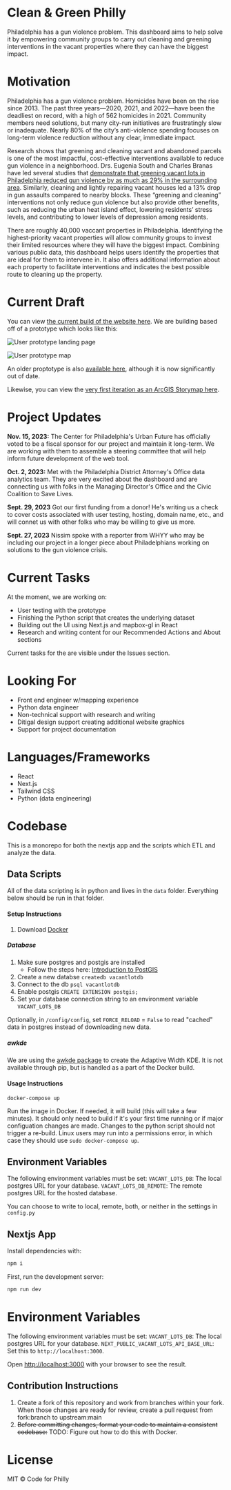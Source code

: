 # Clean & Green Philly

Philadelphia has a gun violence problem. This dashboard aims to help solve it by empowering community groups to carry out cleaning and greening interventions in the vacant properties where they can have the biggest impact.

# Motivation

Philadelphia has a gun violence problem. Homicides have been on the rise since 2013. The past three years—2020, 2021, and 2022—have been the deadliest on record, with a high of 562 homicides in 2021. Community members need solutions, but many city-run initiatives are frustratingly slow or inadequate. Nearly 80% of the city’s anti-violence spending focuses on long-term violence reduction without any clear, immediate impact.

Research shows that greening and cleaning vacant and abandoned parcels is one of the most impactful, cost-effective interventions available to reduce gun violence in a neighborhood. Drs. Eugenia South and Charles Branas have led several studies that [demonstrate that greening vacant lots in Philadelphia reduced gun violence by as much as 29% in the surrounding area](https://www.pnas.org/doi/10.1073/pnas.1718503115). Similarly, cleaning and lightly repairing vacant houses led a 13% drop in gun assaults compared to nearby blocks. These “greening and cleaning” interventions not only reduce gun violence but also provide other benefits, such as reducing the urban heat island effect, lowering residents’ stress levels, and contributing to lower levels of depression among residents.

There are roughly 40,000 vaccant properties in Philadelphia. Identifying the highest-priority vacant properties will allow community groups to invest their limited resources where they will have the biggest impact. Combining various public data, this dashboard helps users identify the properties that are ideal for them to intervene in. It also offers additional information about each property to facilitate interventions and indicates the best possible route to cleaning up the property.

# Current Draft

You can view [the current build of the website here](https://vacant-lots-proj.vercel.app/). We are building based off of a prototype which looks like this:

![User prototype landing page](https://github.com/CodeForPhilly/vacant-lots-proj/assets/111617674/0776acde-9fe0-42a5-b8ab-6680525a31d7)

![User prototype map](https://github.com/CodeForPhilly/vacant-lots-proj/assets/111617674/8cbf0b06-b299-49cd-8f9f-bbb714e55b44)

An older proptotype is also [available here](https://nlebovits.github.io/dashboard_demo_website/more_info.html), although it is now significantly out of date. 

Likewise, you can view the [very first iteration as an ArcGIS Storymap here](https://storymaps.arcgis.com/stories/551f77d85a584705b97c41db7711ba1b).


# Project Updates

**Nov. 15, 2023:** The Center for Philadelphia's Urban Future has officially voted to be a fiscal sponsor for our project and maintain it long-term. We are working with them to assemble a steering committee that will help inform future development of the web tool.

**Oct. 2, 2023:** Met with the Philadelphia District Attorney's Office data analytics team. They are very excited about the dashboard and are connecting us with folks in the Managing Director's Office and the Civic Coalition to Save Lives.

**Sept. 29, 2023** Got our first funding from a donor! He's writing us a check to cover costs associated with user testing, hosting, domain name, etc., and will connet us with other folks who may be willing to give us more.

**Sept. 27, 2023** Nissim spoke with a reporter from WHYY who may be including our project in a longer piece about Philadelphians working on solutions to the gun violence crisis.

# Current Tasks

At the moment, we are working on:

- User testing with the prototype
- Finishing the Python script that creates the underlying dataset
- Building out the UI using Next.js and mapbox-gl in React
- Research and writing content for our Recommended Actions and About sections

Current tasks for the are visible under the Issues section.

# Looking For

- Front end engineer w/mapping experience
- Python data engineer
- Non-technical support with research and writing
- Ditigal design support creating additional website graphics
- Support for project documentation

# Languages/Frameworks

- React
- Next.js
- Tailwind CSS
- Python (data engineering)

# Codebase

This is a monorepo for both the nextjs app and the scripts which ETL and analyze the data.

## Data Scripts

All of the data scripting is in python and lives in the `data` folder. Everything below should be run in that folder.

#### Setup Instructions

1. Download [Docker](https://www.docker.com/products/docker-desktop/)

##### Database

1. Make sure postgres and postgis are installed
   - Follow the steps here: [Introduction to PostGIS](https://postgis.net/workshops/postgis-intro/installation.html)
2. Create a new databse
   `createdb vacantlotdb`
3. Connect to the db
   `psql vacantlotdb`
4. Enable postgis
   `CREATE EXTENSION postgis;`
5. Set your database connection string to an environment variable `VACANT_LOTS_DB`

Optionally, in `/config/config`, set `FORCE_RELOAD` = `False` to read "cached" data in postgres instead of downloading new data.

##### awkde

We are using the [awkde package](https://github.com/mennthor/awkde) to create the Adaptive Width KDE. It is not available through pip, but is handled as a part of the Docker build.

#### Usage Instructions

```shell
docker-compose up
```

Run the image in Docker. If needed, it will build (this will take a few minutes). It should only need to build if it's your first time running or if major configuation changes are made. Changes to the python script should not trigger a re-build. Linux users may run into a permissions error, in which case they should use `sudo docker-compose up`.

## Environment Variables

The following environment variables must be set:
`VACANT_LOTS_DB`: The local postgres URL for your database.
`VACANT_LOTS_DB_REMOTE`: The remote postgres URL for the hosted database.

You can choose to write to local, remote, both, or neither in the settings in `config.py`

## Nextjs App

Install dependencies with:

```bash
npm i
```

First, run the development server:

```bash
npm run dev
```

# Environment Variables

The following environment variables must be set:
`VACANT_LOTS_DB`: The local postgres URL for your database.
`NEXT_PUBLIC_VACANT_LOTS_API_BASE_URL`: Set this to `http://localhost:3000`.

Open [http://localhost:3000](http://localhost:3000) with your browser to see the result.

## Contribution Instructions

1. Create a fork of this repository and work from branches within your fork. When those changes are ready for review, create a pull request from fork:branch to upstream:main
2. ~~Before committing changes, format your code to maintain a consistent codebase:~~ TODO: Figure out how to do this with Docker.

# License

MIT © Code for Philly
